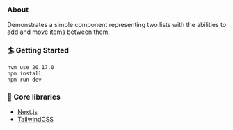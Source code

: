 ### About
Demonstrates a simple component representing two lists with the abilities to add and move items between them.

### 🏄 Getting Started
```
nvm use 20.17.0
npm install
npm run dev
```

### 🔧 Core libraries
- [Next.js](https://nextjs.org/)
- [TailwindCSS](https://tailwindcss.com/)
